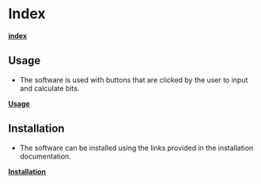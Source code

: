# Index
[**index**](/docs/index.md)
## Usage
- The software is used with buttons that are clicked by the user to input and calculate bits.

[**Usage**](/docs/uso.md)

## Installation
- The software can be installed using the links provided in the installation documentation.

[**Installation**](/docs/instalacao.md)